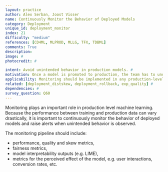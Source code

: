 ```yaml
---
layout: practice
author: Alex Serban, Joost Visser
name: Continuously Monitor the Behavior of Deployed Models
category: Deployment
unique_id: deployment_monitor
index: 21
difficulty: "medium"
references: [CD4ML, MLPROD, MLLG, TFX, TDBML]
comments: True
description:
image: #
photocredit: #

intent: Avoid unintended behavior in production models. #
motivation: Once a model is promoted to production, the team has to understand how it performs. #
applicability: Monitoring should be implemented in any production-level ML application.
related: [deployment_distskew, deployment_rollback, exp_quality] #
dependencies: #
survey_question: Q60
---
```


Monitoring plays an important role in production level machine learning.
Because the performance between training and production data can vary drastically, it is important to continuously monitor the behavior of deployed models and raise alerts when unintended behavior is observed.

The monitoring pipeline should include:
- performance, quality and skew metrics,
- fairness metrics,
- model interpretability outputs (e.g. LIME),
- metrics for the perceived effect of the model, e.g. user interactions, conversion rates, etc.